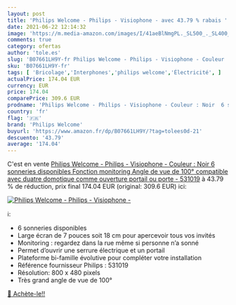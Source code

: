 ```yaml
---
layout: post
title: 'Philips Welcome - Philips - Visiophone - avec 43.79 % rabais '
date: 2021-06-22 12:14:32
image: 'https://m.media-amazon.com/images/I/41aeBlNmgPL._SL500_._SL400_.jpg'
comments: true
category: ofertas
author: 'tole.es'
slug: 'B07661LH9Y-fr Philips Welcome - Philips - Visiophone - Couleur : Noir 6...'
sku: 'B07661LH9Y-fr'
tags: [ 'Bricolage','Interphones','philips welcome','Électricité', ]
actualPrice: 174.04 EUR
currency: EUR
price: 174.04
comparePrice: 309.6 EUR
prodname: 'Philips Welcome - Philips - Visiophone - Couleur : Noir  6 sonneries disponibles  Fonction monitoring  Angle de vue de 100°  compatible avec duatre domotique comme ouverture portail ou porte - 531019'
country: 'fr'
flag: '🇫🇷'
brand: 'Philips Welcome'
buyurl: 'https://www.amazon.fr/dp/B07661LH9Y/?tag=tolees0d-21'
descuento: '43.79'
average: '174.04'
---
```


C'est en vente [Philips Welcome - Philips - Visiophone - Couleur : Noir  6 sonneries disponibles  Fonction monitoring  Angle de vue de 100°  compatible avec duatre domotique comme ouverture portail ou porte - 531019](https://www.amazon.fr/dp/B07661LH9Y/?tag=tolees0d-21)  à  43.79 % de réduction, prix final  174.04 EUR (original: 309.6 EUR) ici:

[![Philips Welcome - Philips - Visiophone -](https://m.media-amazon.com/images/I/41aeBlNmgPL._SL500_._SL400_.jpg)](https://www.amazon.fr/dp/B07661LH9Y/?tag=tolees0d-21)

ℹ️:

- 6 sonneries disponibles
- Large écran de 7 pouces soit 18 cm pour apercevoir tous vos invités
- Monitoring : regardez dans la rue même si personne n’a sonné
- Permet d’ouvrir une serrure électrique et un portail
- Plateforme bi-famille évolutive pour compléter votre installation
- Référence fournisseur Philips : 531019
- Résolution: 800 x 480 pixels
- Très grand angle de vue de 100°

[🛒 Achète-le!!](https://www.amazon.fr/dp/B07661LH9Y/?tag=tolees0d-21)
